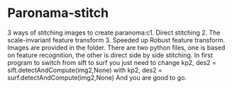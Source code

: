 # Paronama-stitch
3 ways of stitching images to create paranoma:c1. Direct stitching 2. The scale-invariant feature transform 3. Speeded up Robust feature transform.
Images are provided in the folder.
There are two python files, one is based on feature recognition, the other is direct side by side stitching.
In first program to switch from sift to surf you just need to change 
    kp2, des2 = sift.detectAndCompute(img2,None)
with
    kp2, des2 = surf.detectAndCompute(img2,None)
And you are good to go.
